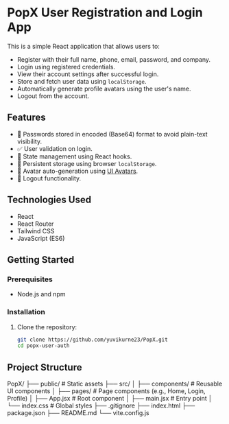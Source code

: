 # PopX User Registration and Login App

This is a simple React application that allows users to:
- Register with their full name, phone, email, password, and company.
- Login using registered credentials.
- View their account settings after successful login.
- Store and fetch user data using `localStorage`.
- Automatically generate profile avatars using the user's name.
- Logout from the account.

## Features

- 🔐 Passwords stored in encoded (Base64) format to avoid plain-text visibility.
- ✅ User validation on login.
- 🧠 State management using React hooks.
- 💾 Persistent storage using browser `localStorage`.
- 👤 Avatar auto-generation using [UI Avatars](https://ui-avatars.com/).
- 🚪 Logout functionality.

## Technologies Used

- React
- React Router
- Tailwind CSS
- JavaScript (ES6)

## Getting Started

### Prerequisites

- Node.js and npm

### Installation

1. Clone the repository:
   ```bash
   git clone https://github.com/yuvikurne23/PopX.git
   cd popx-user-auth


## Project Structure
PopX/
├── public/               # Static assets
├── src/
│   ├── components/       # Reusable UI components
│   ├── pages/            # Page components (e.g., Home, Login, Profile)
│   ├── App.jsx           # Root component
│   ├── main.jsx          # Entry point
│   └── index.css         # Global styles
├── .gitignore
├── index.html
├── package.json
├── README.md
└── vite.config.js
              
